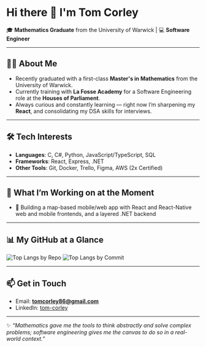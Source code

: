 # Hi there 👋 I'm Tom Corley

🎓 **Mathematics Graduate** from the University of Warwick | 💻 **Software Engineer**

---

## 👨‍💻 About Me

- Recently graduated with a first-class **Master's in Mathematics** from the University of Warwick.
- Currently training with **La Fosse Academy** for a Software Engineering role at the **Houses of Parliament**.
- Always curious and constantly learning — right now I’m sharpening my **React**, and consolidating my DSA skills for interviews.

---

## 🛠️ Tech Interests

- **Languages**: C, C#, Python, JavaScript/TypeScript, SQL
- **Frameworks**: React, Express, .NET
- **Other Tools**: Git, Docker, Trello, Figma, AWS (2x Certified)

---

## 🌱 What I’m Working on at the Moment

- 📘 Building a map-based mobile/web app with React and React-Native web and mobile frontends, and a layered .NET backend

---

## 📊 My GitHub at a Glance

![Top Langs by Repo](https://github-profile-summary-cards.vercel.app/api/cards/repos-per-language?username=tom-corley)
![Top Langs by Commit](https://github-profile-summary-cards.vercel.app/api/cards/most-commit-language?username=tom-corley)

---

## 📫 Get in Touch

- Email: **tomcorley86@gmail.com**
- LinkedIn: [tom-corley](https://www.linkedin.com/in/tom-corley/)

---

✨ *“Mathematics gave me the tools to think abstractly and solve complex problems; software engineering gives me the canvas to do so in a real-world context.”*
